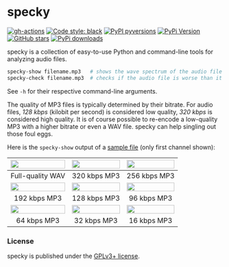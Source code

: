 # specky

[![gh-actions](https://img.shields.io/github/workflow/status/nschloe/specky/ci?style=flat-square)](https://github.com/nschloe/specky/actions?query=workflow%3Aci)
[![Code style: black](https://img.shields.io/badge/code%20style-black-000000.svg?style=flat-square)](https://github.com/psf/black)
[![PyPI pyversions](https://img.shields.io/pypi/pyversions/specky.svg?style=flat-square)](https://pypi.org/pypi/specky/)
[![PyPi Version](https://img.shields.io/pypi/v/specky.svg?style=flat-square)](https://pypi.org/project/specky)
[![GitHub stars](https://img.shields.io/github/stars/nschloe/specky.svg?style=flat-square&logo=github&label=Stars&logoColor=white)](https://github.com/nschloe/specky)
[![PyPi downloads](https://img.shields.io/pypi/dm/specky.svg?style=flat-square)](https://pypistats.org/packages/specky)

specky is a collection of easy-to-use Python and command-line tools for analyzing audio
files.
```bash
specky-show filename.mp3   # shows the wave spectrum of the audio file
specky-check filename.mp3  # checks if the audio file is worse than it pretends to be
```
See `-h` for their respective command-line arguments.

The quality of MP3 files is typically determined by their bitrate. For audio files, *128
kbps* (kilobit per second)  is considered low quality, *320 kbps* is considered high
quality. It is of course possible to re-encode a low-quality MP3 with a higher bitrate or even a
WAV file. specky can help singling out those foul eggs.

Here is the `specky-show` output of a [sample
file](https://nschloe.github.io/specky/Yamaha-V50-Ride-Pattern-120bpm.wav) (only first
channel shown):

<img src="https://nschloe.github.io/specky/wav.png" width="100%"> | <img src="https://nschloe.github.io/specky/320.png" width="100%"> | <img src="https://nschloe.github.io/specky/256.png" width="100%">
:-------------------:|:------------------:|:--------------:|
Full-quality WAV     |  320 kbps MP3      |  256 kbps MP3  |
<img src="https://nschloe.github.io/specky/192.png" width="100%"> | <img src="https://nschloe.github.io/specky/128.png" width="100%"> | <img src="https://nschloe.github.io/specky/96.png" width="100%">
|  192 kbps MP3      |  128 kbps MP3  |  96 kbps MP3  |
<img src="https://nschloe.github.io/specky/64.png" width="100%"> | <img src="https://nschloe.github.io/specky/64.png" width="100%"> | <img src="https://nschloe.github.io/specky/16.png" width="100%">
|  64 kbps MP3      |  32 kbps MP3  |  16 kbps MP3  |


### License
specky is published under the [GPLv3+ license](https://www.gnu.org/licenses/gpl-3.0.en.html).
